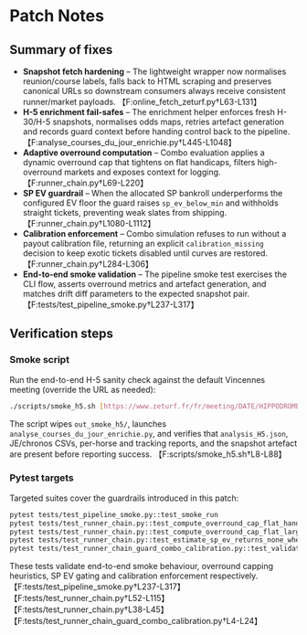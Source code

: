 # Patch Notes

## Summary of fixes
- **Snapshot fetch hardening** – The lightweight wrapper now normalises reunion/course labels, falls back to HTML scraping and preserves canonical URLs so downstream consumers always receive consistent runner/market payloads. 【F:online_fetch_zeturf.py†L63-L131】
- **H-5 enrichment fail-safes** – The enrichment helper enforces fresh H-30/H-5 snapshots, normalises odds maps, retries artefact generation and records guard context before handing control back to the pipeline. 【F:analyse_courses_du_jour_enrichie.py†L445-L1048】
- **Adaptive overround computation** – Combo evaluation applies a dynamic overround cap that tightens on flat handicaps, filters high-overround markets and exposes context for logging. 【F:runner_chain.py†L69-L220】
- **SP EV guardrail** – When the allocated SP bankroll underperforms the configured EV floor the guard raises `sp_ev_below_min` and withholds straight tickets, preventing weak slates from shipping. 【F:runner_chain.py†L1080-L1112】
- **Calibration enforcement** – Combo simulation refuses to run without a payout calibration file, returning an explicit `calibration_missing` decision to keep exotic tickets disabled until curves are restored. 【F:runner_chain.py†L284-L306】
- **End-to-end smoke validation** – The pipeline smoke test exercises the CLI flow, asserts overround metrics and artefact generation, and matches drift diff parameters to the expected snapshot pair. 【F:tests/test_pipeline_smoke.py†L237-L317】

## Verification steps

### Smoke script
Run the end-to-end H-5 sanity check against the default Vincennes meeting (override the URL as needed):

```bash
./scripts/smoke_h5.sh [https://www.zeturf.fr/fr/meeting/DATE/HIPPODROME]
```

The script wipes `out_smoke_h5/`, launches `analyse_courses_du_jour_enrichie.py`, and verifies that `analysis_H5.json`, JE/chronos CSVs, per-horse and tracking reports, and the snapshot artefact are present before reporting success. 【F:scripts/smoke_h5.sh†L8-L88】

### Pytest targets
Targeted suites cover the guardrails introduced in this patch:

```bash
pytest tests/test_pipeline_smoke.py::test_smoke_run
pytest tests/test_runner_chain.py::test_compute_overround_cap_flat_handicap_string_partants
pytest tests/test_runner_chain.py::test_compute_overround_cap_flat_large_field
pytest tests/test_runner_chain.py::test_estimate_sp_ev_returns_none_when_insufficient
pytest tests/test_runner_chain_guard_combo_calibration.py::test_validate_exotics_requires_calibration
```

These tests validate end-to-end smoke behaviour, overround capping heuristics, SP EV gating and calibration enforcement respectively. 【F:tests/test_pipeline_smoke.py†L237-L317】【F:tests/test_runner_chain.py†L52-L115】【F:tests/test_runner_chain.py†L38-L45】【F:tests/test_runner_chain_guard_combo_calibration.py†L4-L24】
